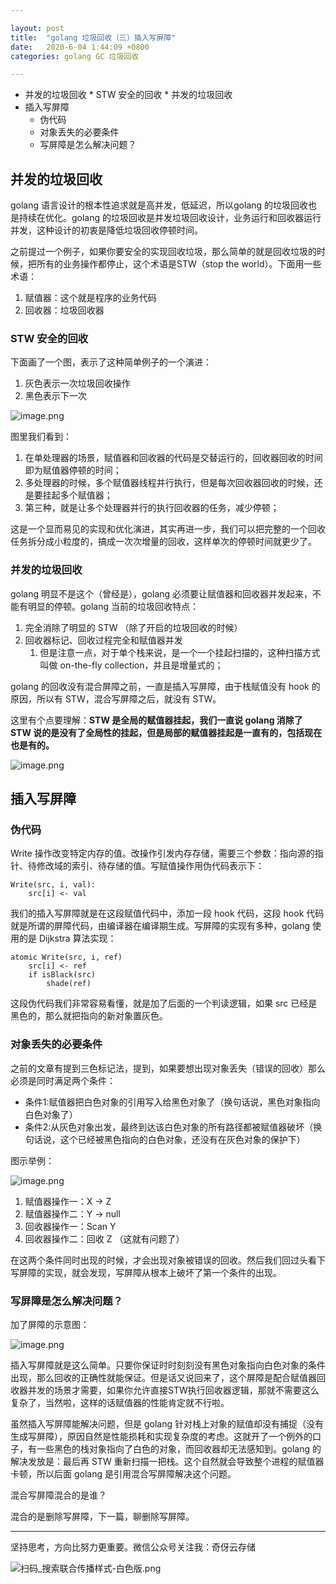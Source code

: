 ```yaml
---

layout: post
title:  "golang 垃圾回收（三）插入写屏障"
date:   2020-6-04 1:44:09 +0800
categories: golang GC 垃圾回收

---
```


 *   并发的垃圾回收
    *   STW 安全的回收
    *   并发的垃圾回收
*   插入写屏障
    *   伪代码
    *   对象丢失的必要条件
    *   写屏障是怎么解决问题？

## 并发的垃圾回收

golang 语言设计的根本性追求就是高并发，低延迟，所以golang 的垃圾回收也是持续在优化。golang 的垃圾回收是并发垃圾回收设计，业务运行和回收器运行并发，这种设计的初衷是降低垃圾回收停顿时间。

之前提过一个例子，如果你要安全的实现回收垃圾，那么简单的就是回收垃圾的时候，把所有的业务操作都停止，这个术语是STW（stop the world）。下面用一些术语：

1.  赋值器：这个就是程序的业务代码
2.  回收器：垃圾回收器

### STW 安全的回收

下面画了一个图，表示了这种简单例子的一个演进：

1.  灰色表示一次垃圾回收操作
2.  黑色表示下一次

![image.png](https://upload-images.jianshu.io/upload_images/14414032-5c34af7b977d5de1.png?imageMogr2/auto-orient/strip%7CimageView2/2/w/1240)

图里我们看到：

1.  在单处理器的场景，赋值器和回收器的代码是交替运行的，回收器回收的时间即为赋值器停顿的时间；
2.  多处理器的时候，多个赋值器线程并行执行，但是每次回收器回收的时候，还是要挂起多个赋值器；
3.  第三种，就是让多个处理器并行的执行回收器的任务，减少停顿；

这是一个显而易见的实现和优化演进，其实再进一步，我们可以把完整的一个回收任务拆分成小粒度的，搞成一次次增量的回收，这样单次的停顿时间就更少了。

### 并发的垃圾回收

golang 明显不是这个（曾经是），golang 必须要让赋值器和回收器并发起来，不能有明显的停顿。golang 当前的垃圾回收特点：

1.  完全消除了明显的 STW （除了开启的垃圾回收的时候）
2.  回收器标记、回收过程完全和赋值器并发
    1.  但是注意一点，对于单个栈来说，是一个一个挂起扫描的，这种扫描方式叫做 on-the-fly collection，并且是增量式的；

golang 的回收没有混合屏障之前，一直是插入写屏障，由于栈赋值没有 hook 的原因，所以有 STW，混合写屏障之后，就没有 STW。

这里有个点要理解：**STW 是全局的赋值器挂起，我们一直说 golang 消除了 STW 说的是没有了全局性的挂起，但是局部的赋值器挂起是一直有的，包括现在也是有的。**

![image.png](https://upload-images.jianshu.io/upload_images/14414032-644c1f3f6fc210e4.png?imageMogr2/auto-orient/strip%7CimageView2/2/w/1240)

## 插入写屏障

### 伪代码

Write 操作改变特定内存的值。改操作引发内存存储，需要三个参数：指向源的指针、待修改域的索引、待存储的值。写赋值操作用伪代码表示下：

```
Write(src, i, val):
    src[i] <- val

```

我们的插入写屏障就是在这段赋值代码中，添加一段 hook 代码，这段 hook 代码就是所谓的屏障代码，由编译器在编译期生成。写屏障的实现有多种，golang 使用的是 Dijkstra 算法实现：

```
atomic Write(src, i, ref)
    src[i] <- ref
    if isBlack(src)
        shade(ref)

```

这段伪代码我们非常容易看懂，就是加了后面的一个判读逻辑，如果 src 已经是黑色的，那么就把指向的新对象置灰色。

### 对象丢失的必要条件

之前的文章有提到三色标记法，提到，如果要想出现对象丢失（错误的回收）那么必须是同时满足两个条件：

*   条件1:赋值器把白色对象的引用写入给黑色对象了（换句话说，黑色对象指向白色对象了）
*   条件2:从灰色对象出发，最终到达该白色对象的所有路径都被赋值器破坏（换句话说，这个已经被黑色指向的白色对象，还没有在灰色对象的保护下）

图示举例：

![image.png](https://upload-images.jianshu.io/upload_images/14414032-c31f9501a9f808bc.png?imageMogr2/auto-orient/strip%7CimageView2/2/w/1240)

1.  赋值器操作一：X -> Z
2.  赋值器操作二：Y -> null
3.  回收器操作一：Scan Y
4.  回收器操作二：回收 Z （这就有问题了）

在这两个条件同时出现的时候，才会出现对象被错误的回收。然后我们回过头看下写屏障的实现，就会发现，写屏障从根本上破坏了第一个条件的出现。

### 写屏障是怎么解决问题？

加了屏障的示意图：

![image.png](https://upload-images.jianshu.io/upload_images/14414032-d09fb869616dcbc4.png?imageMogr2/auto-orient/strip%7CimageView2/2/w/1240)

插入写屏障就是这么简单。只要你保证时时刻刻没有黑色对象指向白色对象的条件出现，那么回收的正确性就能保证。但是话又说回来了，这个屏障是配合赋值器回收器并发的场景才需要，如果你允许直接STW执行回收器逻辑，那就不需要这么复杂了，当然啦，这样的话赋值器的性能肯定就不行啦。

虽然插入写屏障能解决问题，但是 golang 针对栈上对象的赋值却没有捕捉（没有生成写屏障），原因自然是性能损耗和实现复杂度的考虑。这就开了一个例外的口子，有一些黑色的栈对象指向了白色的对象，而回收器却无法感知到。golang 的解决发放是：最后再 STW 重新扫描一把栈。这个自然就会导致整个进程的赋值器卡顿，所以后面 golang 是引用混合写屏障解决这个问题。

混合写屏障混合的是谁？

混合的是删除写屏障，下一篇，聊删除写屏障。

---
坚持思考，方向比努力更重要。微信公众号关注我：奇伢云存储

![扫码_搜索联合传播样式-白色版.png](https://upload-images.jianshu.io/upload_images/14414032-1c5fafa645a08a53.png?imageMogr2/auto-orient/strip%7CimageView2/2/w/1240)

